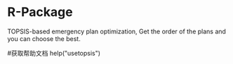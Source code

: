 # R-Package
TOPSIS-based emergency plan optimization, Get the order of the plans and you can choose the best.

#获取帮助文档
help("usetopsis")
